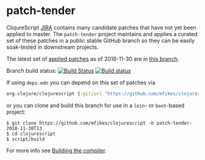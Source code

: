 # patch-tender
ClojureScript [JIRA](https://dev.clojure.org/jira/browse/CLJS) contains many candidate patches that have not yet been applied to master.
The `patch-tender` project maintains and applies a curated set of these patches in a public stable GitHub branch so they can be easily soak-tested in downstream projects.

The latest set of [applied patches](https://github.com/clojure/clojurescript/compare/master...mfikes:patch-tender-2018-11-30T13) as of 2018-11-30 are in [this branch](https://github.com/mfikes/clojurescript/commits/patch-tender-2018-11-30T13).

Branch build status: [![Build Status](https://travis-ci.org/mfikes/clojurescript.svg?branch=patch-tender-2018-11-30T13)](https://travis-ci.org/mfikes/clojurescript) [![Build status](https://ci.appveyor.com/api/projects/status/oggs1yydb8c2t6pa/branch/patch-tender-2018-11-30T13?svg=true)](https://ci.appveyor.com/project/mfikes/clojurescript/branch/patch-tender-2018-11-30T13)

If using `deps.edn` you can depend on this set of patches via
```clojure
org.clojure/clojurescript {:git/url "https://github.com/mfikes/clojurescript" :sha "789a003d190c064974bee9fd93c55596d9c3dfb6"}
```

or you can clone and build this branch for use in a `lein`- or `boot`-based project:

```
$ git clone https://github.com/mfikes/clojurescript -b patch-tender-2018-11-30T13
$ cd clojurescript
$ script/build
```
For more info see [Building the compiler](https://clojurescript.org/community/building).